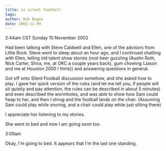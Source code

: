 ```yaml
---
title: zz silent football
tags: 
author: Rob Nugen
date: 2002-11-09
---
```


<p class=date>2:44am CST Sunday 10 November 2002</p>

<p>Had been talking with Steve Caldwell and Ellen, one of the advisors
from Little Rock.  Steve went to sleep about an hour ago, and I
continued chatting with Ellen, telling old talent show stories (root
beer guzzling (Austin Roth, Nick Carter, Shira, me, at OKC a couple
years back), gum chowing (Jason and me at Houston 2000 I think)) and
answering questions in general.</p>

<p>Got off onto Silent Football discussion somehow, and she asked how
to play.  I gave her quick version of the rules (and let me tell you,
if people will sit quietly and pay attention, the rules can be
described in about 5 minutes) and even described the wormholes, and
was able to show how Sam could fwap to her, and then I shrug and the
football lands on the chair. (Assuming Sam could play while snoring,
and a chair could play while just sitting there)</p>

<p>I appreciate her listening to my stories.</p>

<p>She went to bed and now I am going soon too.</p>

<p class=date>3:09am</p>

<p>Okay, I'm going to bed.  It appears that I'm the last one
standing.</p>
